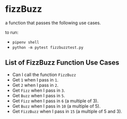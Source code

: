 # fizzBuzz

a function that passes the following use cases.

to run:

- `pipenv shell`
- `python -m pytest fizzbuzztest.py`

## List of FizzBuzz Function Use Cases

- Can I call the function `FizzBuzz`
- Get `1` when I pass in `1`.
- Get `2` when I pass in `2`.
- Get `Fizz` when I pass in `3`.
- Get `Buzz` when I pass in `5`.
- Get `Fizz` when I pass in `6` (a multiple of 3).
- Get `Buzz` when I pass in `10` (a multiple of 5).
- Get `FizzBuzz` when I pass in `15` (a multiple of 5 and 3).
